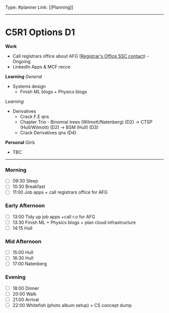 Type: #planner
Link: [[Planning]]

----
# C5R1 Options D1

**Work**
* Call registrars office about AFG ([Registrar's Office SSC contact](https://www.nus.edu.sg/registrar/about-us/our-contacts)) - Ongoing
* LinkedIn Apps & MCF recce

**Learning**
*General*
* Systems design
	* Finish ML blogs + Physics blogs 
	
*Learning*
* Derivatives
	* Crack F.E qns
	* Chapter Trio - Binomial trees (Wilmott/Natenberg) (D2) → CTSP (Hull/Wilmott) (D2) → BSM (Hull) (D3)
	* Crack Derivatives qns (D4)

**Personal**
*Girls*
* TBC

----
### Morning
- [ ] 09:30 Sleep
- [ ] 10:30 Breakfast
- [ ] 11:00 Job apps + call registrars office for AFG
### Early Afternoon
- [ ] 13:00 Tidy up job apps +call r.o for AFG
- [ ] 13:30 Finish ML + Physics blogs + plan cloud infrastructure
- [ ] 14:15 Hull
### Mid Afternoon
- [ ] 15:00 Hull
- [ ] 16:30 Hull
- [ ] 17:00 Natenberg
### Evening
- [ ] 18:00 Dinner
- [ ] 20:00 Walk
- [ ] 21:00 Arrival
- [ ] 22:00 Whitefish (photo album setup) + CS concept dump
